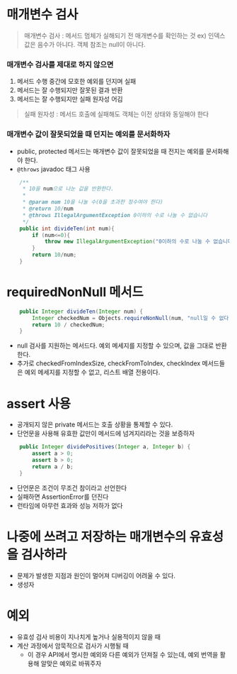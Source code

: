 # 매개변수 검사
> 매개변수 검사 : 메서드 멈체가 실해되기 전 매개변수를 확인하는 것 ex) 인덱스 값은 음수가 아니다. 객체 참조는 null이 아니다.

### 매개변수 검사를 제대로 하지 않으면 
1. 메서드 수행 중간에 모호한 예외를 던지며 실패
2. 메서드는 잘 수행되지만 잘못된 결과 반환
3. 메서드는 잘 수행되지만 실패 원자성 어김
> 실패 원자성 : 메서드 호출에 실패해도 객체는 이전 상태와 동일해야 한다

### 매개변수 값이 잘못되었을 때 던지는 예외를 문서화하자
- public, protected 메서드는 매개변수 값이 잘못되었을 때 전지는 예외를 문서화해야 한다.
- `@throws` javadoc 태그 사용

```java
    /**
     * 10을 num으로 나눈 값을 반환한다.
     * 
     * @param num 10을 나눌 수(0을 초과한 정수여야 한다)
     * @return 10/num
     * @throws IllegalArgumentException 0이하의 수로 나눌 수 없습니다
     */
    public int divideTen(int num){
        if (num<=0){
            throw new IllegalArgumentException("0이하의 수로 나눌 수 없습니다");
        }
        return 10/num;
    }
```

# requiredNonNull 메서드

```java
    public Integer divideTen(Integer num) {
        Integer checkedNum = Objects.requireNonNull(num, "null일 수 없다");
        return 10 / checkedNum;
    }
```
- null 검사를 지원하는 메서드다. 예외 메세지를 지정할 수 있으며, 값을 그대로 반환한다.
- 추가로 checkedFromIndexSize, checkFromToIndex, checkIndex 메서드들은 예외 메세지를 지정할 수 없고, 리스트 배열 전용이다.


# assert 사용 
- 공개되지 않은 private 메서드는 호출 상황을 통제할 수 있다.
- 단언문을 사용해 유효한 값만이 메서드에 넘겨지리라는 것을 보증하자

```java
    public Integer dividePositives(Integer a, Integer b) {
        assert a > 0;
        assert b > 0;
        return a / b;
    }
```
- 단언문은 조건이 무조건 참이라고 선언한다
- 실패하면 AssertionError를 던진다
- 런타임에 아무런 효과와 성능 저하가 없다

# 나중에 쓰려고 저장하는 매개변수의 유효성을 검사하라
- 문제가 발생한 지점과 원인이 멀어져 디버깅이 어려울 수 있다.
- 생성자

# 예외
- 유효성 검사 비용이 지나치게 높거나 실용적이지 않을 때
- 계산 과정에서 암묵적으로 검사가 시행될 때
  - 이 경우 API에서 명시한 예외와 다른 예외가 던져질 수 있는데, 예외 번역을 활용해 알맞은 예외로 바꿔주자
 

